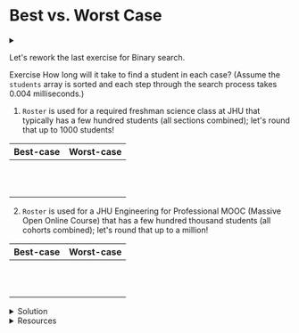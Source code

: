 # Best vs. Worst Case

<div id="outcomes"><details><summary></summary>

- Differentiate between the best-case and the worst-case scenarios for binary search runtime
- Recognize the speed difference between linear search and binary search

</details></div>


Let's rework the last exercise for Binary search.

<span class="tag">Exercise</span> How long will it take to find a student in each case? (Assume the `students` array is sorted and each step through the search process takes $0.004$ milliseconds.) 


1. `Roster` is used for a required freshman science class at JHU that typically has a few hundred students (all sections combined); let's round that up to 1000 students!

| Best-case      | Worst-case |
| -------------- | ---------- |
| <br><br><br>   |            |


2. `Roster` is used for a JHU Engineering for Professional MOOC (Massive Open Online Course) that has a few hundred thousand students (all cohorts combined); let's round that up to a million!

| Best-case      | Worst-case |
| -------------- | ---------- |
| <br><br><br>   |            |


<details class="solution" data-release="Aug 30, 2023 17:00:00">
<summary>Solution</summary>

The best-case scenario for both cases is the same: it takes $0.004$ milliseconds to find the student we are looking for. 

The worst-case scenario:

* In the first case, for $N = 1000$ it take approximately $\log_2 (1000) \approx 10$ steps. 

It takes $10 \times (4 \times 10^{-3}) = 0.04$ milliseconds. 

* In the second case, for $N = 10^6$ it take approximately $\log_2 (10^6) \approx 20$ steps. 

It takes $20 \times (4 \times 10^{-3}) = 0.08$ milliseconds.


<div class="note"> 

For linear search, when the size of the array increased by a factor of $1000$, the time (for worst-case) increased by the same factor of $1000$ (a linear scale, hence the name _linear_ search). However, for binary search, the same increase in size only doubled the runtime.

</div>

</details>

<details class="resource">
<summary>Resources</summary>

* Wikipedia entry on [Binary Search Performance](https://en.wikipedia.org/wiki/Binary_search_algorithm#Performance) provides an in-depth analysis.

</details>
